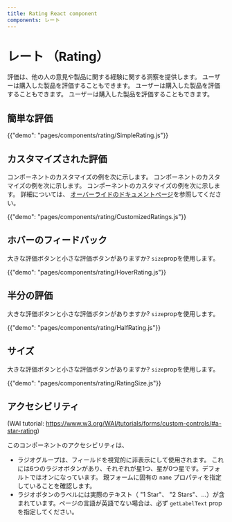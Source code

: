 ```yaml
---
title: Rating React component
components: レート
---
```


# レート （Rating）

<p class="description">評価は、他の人の意見や製品に関する経験に関する洞察を提供します。 ユーザーは購入した製品を評価することもできます。 ユーザーは購入した製品を評価することもできます。 ユーザーは購入した製品を評価することもできます。</p>

## 簡単な評価

{{"demo": "pages/components/rating/SimpleRating.js"}}

## カスタマイズされた評価

コンポーネントのカスタマイズの例を次に示します。 コンポーネントのカスタマイズの例を次に示します。 コンポーネントのカスタマイズの例を次に示します。 詳細については、 [オーバーライドのドキュメントページ](/customization/components/)を参照してください。

{{"demo": "pages/components/rating/CustomizedRatings.js"}}

## ホバーのフィードバック

大きな評価ボタンと小さな評価ボタンがありますか? `size`propを使用します。

{{"demo": "pages/components/rating/HoverRating.js"}}

## 半分の評価

大きな評価ボタンと小さな評価ボタンがありますか? `size`propを使用します。

{{"demo": "pages/components/rating/HalfRating.js"}}

## サイズ

大きな評価ボタンと小さな評価ボタンがありますか? `size`propを使用します。

{{"demo": "pages/components/rating/RatingSize.js"}}

## アクセシビリティ

(WAI tutorial: https://www.w3.org/WAI/tutorials/forms/custom-controls/#a-star-rating)

このコンポーネントのアクセシビリティは、

- ラジオグループは、フィールドを視覚的に非表示にして使用されます。 これには6つのラジオボタンがあり、それぞれが星1つ、星が0つ星です。デフォルトではオンになっています。 親フォームに固有の `name` プロパティを指定していることを確認します。
- ラジオボタンのラベルには実際のテキスト（ "1 Star"、 "2 Stars"、…）が含まれています。ページの言語が英語でない場合は、必ず `getLabelText` propを指定してください。